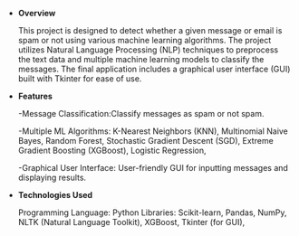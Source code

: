 * **Overview**

    This project is designed to detect whether a given message or email is spam or not using various machine learning algorithms. The project utilizes Natural Language Processing (NLP)       techniques to preprocess the text data and multiple machine learning models to classify the messages. The final application includes a graphical user interface (GUI) built with Tkinter     for ease of use.

* **Features**

  -Message Classification:Classify messages as spam or not spam.

  -Multiple ML Algorithms: K-Nearest Neighbors (KNN), Multinomial Naive Bayes, Random Forest, Stochastic Gradient Descent (SGD), Extreme Gradient Boosting (XGBoost), Logistic Regression,

  -Graphical User Interface: User-friendly GUI for inputting messages and displaying results.

* **Technologies Used**

  Programming Language: Python Libraries: Scikit-learn, Pandas, NumPy, NLTK (Natural Language Toolkit), XGBoost, Tkinter (for GUI),
